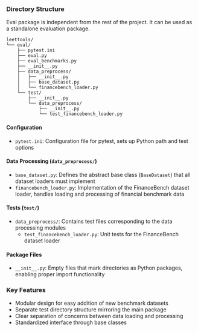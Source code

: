 ### Directory Structure
Eval package is independent from the rest of the project. It can be used as a standalone evaluation package.

```shell
leettools/
└── eval/
    ├── pytest.ini
    ├── eval.py
    ├── eval_benchmarks.py
    ├── __init__.py          
    ├── data_preprocess/
    │   ├── __init__.py     
    │   ├── base_dataset.py
    │   └── financebench_loader.py
    └── test/
        ├── __init__.py      
        └── data_preprocess/
            ├── __init__.py  
            └── test_financebench_loader.py
```


#### Configuration
- `pytest.ini`: Configuration file for pytest, sets up Python path and test options

#### Data Processing (`data_preprocess/`)
- `base_dataset.py`: Defines the abstract base class (`BaseDataset`) that all dataset loaders must implement
- `financebench_loader.py`: Implementation of the FinanceBench dataset loader, handles loading and processing of financial benchmark data

#### Tests (`test/`)
- `data_preprocess/`: Contains test files corresponding to the data processing modules
  - `test_financebench_loader.py`: Unit tests for the FinanceBench dataset loader

#### Package Files
- `__init__.py`: Empty files that mark directories as Python packages, enabling proper import functionality

### Key Features
- Modular design for easy addition of new benchmark datasets
- Separate test directory structure mirroring the main package
- Clear separation of concerns between data loading and processing
- Standardized interface through base classes

